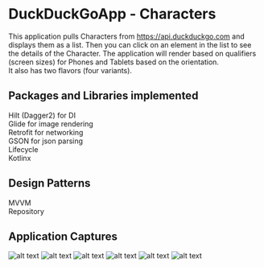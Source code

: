 # DuckDuckGoApp - Characters

This application pulls Characters from https://api.duckduckgo.com and displays them as a list. Then you can click on an element in the list to see the details of the Character.   The application will render based on qualifiers (screen sizes) for Phones and Tablets based on the orientation.  
It also has two flavors (four variants).

## Packages and Libraries implemented

Hilt (Dagger2) for DI  
Glide for image rendering  
Retrofit for networking  
GSON for json parsing  
Lifecycle  
Kotlinx

## Design Patterns

MVVM  
Repository

## Application Captures

![alt text](assets/phone_landscape1.png "Phone Landscape 1")
![alt text](assets/phone_portrait1.png "Phone Portrait 1")
![alt text](assets/phone_portrait2.png "Phone Portrait 2")
![alt text](assets/tablet_landscape1.png "Tablet Landscape 1")
![alt text](assets/tablet_portrait1.png "Tablet Portrait 1")
![alt text](assets/tablet_portrait2.png "Tablet Portrait 2")
